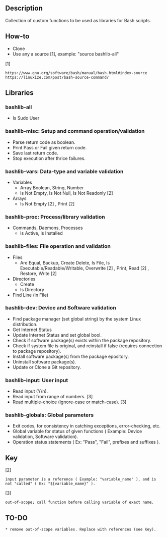 ## Description
Collection of custom functions to be used as libraries for Bash scripts.

## How-to
* Clone
* Use any a source [1], example:
    "source bashlib-all"

[1]

    https://www.gnu.org/software/bash/manual/bash.html#index-source
    https://linuxize.com/post/bash-source-command/


## Libraries
### bashlib-all
* Is Sudo User

### bashlib-misc: Setup and command operation/validation
* Parse return code as boolean.
* Print Pass or Fail given return code.
* Save last return code.
* Stop execution after thrice failures.

### bashlib-vars: Data-type and variable validation
* Variables
    * Array Boolean, String, Number
    * Is Not Empty, Is Not Null, Is Not Readonly [2]
* Arrays
    * Is Not Empty [2] , Print [2]

### bashlib-proc: Process/library validation
* Commands, Daemons, Processes
    * Is Active, Is Installed

### bashlib-files: File operation and validation
* Files
    * Are Equal, Backup, Create Delete, Is File, Is Executable/Readable/Writable, Overwrite [2] , Print, Read [2] , Restore, Write [2]
* Directories
    * Create
    * Is Directory
* Find Line (in File)

### bashlib-dev: Device and Software validation
* Find package manager (set global string) by the system Linux distribution.
* Get Internet Status
* Update Internet Status and set global bool.
* Check if software package(s) exists within the package repository.
* Check if system file is original, and reinstall if false (requires connection to package repository).
* Install software package(s) from the package epository.
* Uninstall software package(s).
* Update or Clone a Git repository.

### bashlib-input: User input
* Read input (Y/n).
* Read input from range of numbers. [3]
* Read multiple-choice (ignore-case or match-case). [3]

### bashlib-globals: Global parameters
* Exit codes, for consistency in catching exceptions, error-checking, etc.
* Global variable for status of given functions ( Example: Device validation, Software validation).
* Operation status statements ( Ex: "Pass", "Fail", prefixes and suffixes ).

## Key
[2]

    input parameter is a reference ( Example: "variable_name" ), and is not "called" ( Ex: "${variable_name}" ).
[3]

    out-of-scope; call function before calling variable of exact name.

## TO-DO
    * remove out-of-scope variables. Replace with references (see Key).
